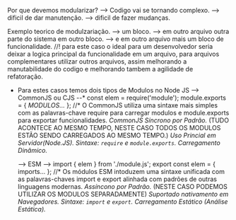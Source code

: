 Por que devemos modularizar?
    --> Codigo vai se tornando complexo.
    --> dificil de dar manutenção.
    --> dificil de fazer mudanças.

Exemplo teorico de modulzariação.
    --> um bloco.
    --> em outro arquivo outra parte do sistema em outro bloco.
    --> e em outro arquivo mais um bloco de funcionalidade.
    //! para este caso o ideal para um desenvolvedor seria deixar a logica principal da funcionalidade em um arquivo, para arquivos complementares utilizar outros arquivos,
    assim melhorando a manutabilidade do codigo e melhorando tambem a agilidade de refatoração.


* Para estes casos temos dois tipos de Modulos no Node JS
    --> CommonJS ou CJS
        --* const elem = require('module');
            module.exports = {
                *MODULOS...*
            };
        //* O CommonJS utiliza uma sintaxe mais simples com as palavras-chave require para carregar modulos e module.exports para exportar funcionalidades.
        *CommonJS*
            *Síncrono por Padrão.* (TUDO ACONTECE AO MESMO TEMPO, NESTE CASO TODOS OS MODULOS ESTÃO SENDO CARREGADOS AO MESMO TEMPO.)
            *Uso Princial em Servidor(Node.JS).*
            *Sintaxe: `require` e `module.exports`.*
            *Carregamento Dinâmico.*

    --> ESM
        --> import { elem } from './module.js';
            export const elem = {
                imports...
            };
        //* Os módulos ESM intoduzem uma sintaxe unificada com as palavras-chaves import e export alinhada com padrões de outras linguagens modernas.
            *Assíncono por Padrão.* (NESTE CASO PODEMOS UTILIZAR OS MODULOS SEPARADAMENTE)
            *Suportado nativamento em Navegadores.*
            *Sintaxe: `import` e `export`.*
            *Carregamento Estático (Análise Estática).*
        
